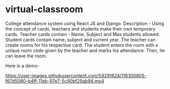 
# virtual-classroom
College attendance system using React JS and Django.
Description - Using the concept of cards, teachers and students make their own temporary cards.
Teacher cards contain - Name, Subject and Max students allowed. Student cards contain name, subject and current year.
The teacher can create rooms for his respective card.
The student enters the room with a unique room code given by the teacher and marks his attendance.
Then, he can leave the room.

Here is a demo-

https://user-images.githubusercontent.com/59291824/118300805-f67d5080-b4ff-11eb-97e7-5c90bf29ab94.mp4

